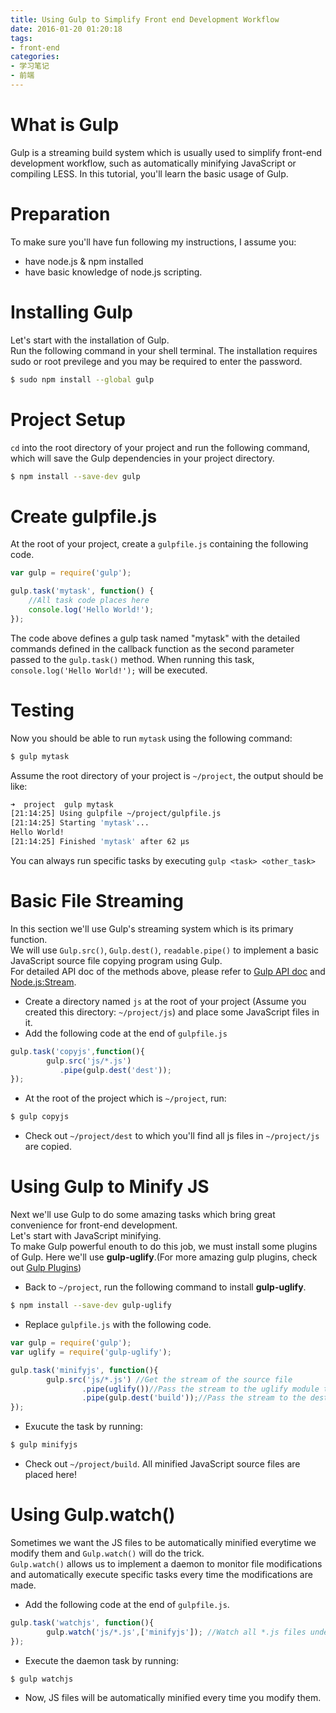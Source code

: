 ```yaml
---
title: Using Gulp to Simplify Front end Development Workflow
date: 2016-01-20 01:20:18
tags:
- front-end
categories:
- 学习笔记
- 前端
---
```


# What is Gulp
Gulp is a streaming build system which is usually used to simplify front-end development workflow, such as automatically minifying JavaScript or compiling LESS. In this tutorial, you'll learn the basic usage of Gulp.

# Preparation
To make sure you'll have fun following my instructions, I assume you:

* have node.js & npm installed
* have basic knowledge of node.js scripting.

# Installing Gulp
Let's start with the installation of Gulp.  
Run the following command in your shell terminal. The installation requires sudo or root previlege and you may be required to enter the password.  
``` bash
$ sudo npm install --global gulp
```

# Project Setup
`cd` into the root directory of your project and run the following command, which will save the Gulp dependencies in your project directory.
``` bash
$ npm install --save-dev gulp
```

# Create gulpfile.js
At the root of your project, create a `gulpfile.js` containing the following code.

``` javascript
var gulp = require('gulp');

gulp.task('mytask', function() {  
 	//All task code places here  
	console.log('Hello World!');  
});
```

The code above defines a gulp task named "mytask" with the detailed commands defined in the callback function as the second parameter passed to the `gulp.task()` method. When running this task, `console.log('Hello World!');` will be executed.

# Testing
Now you should be able to run `mytask` using the following command:  
``` bash
$ gulp mytask
```
Assume the root directory of your project is `~/project`, the output should be like:
``` bash
➜  project  gulp mytask
[21:14:25] Using gulpfile ~/project/gulpfile.js
[21:14:25] Starting 'mytask'...
Hello World!
[21:14:25] Finished 'mytask' after 62 μs
```
You can always run specific tasks by executing `gulp <task> <other_task>`

# Basic File Streaming
In this section we'll use Gulp's streaming system which is its primary function.  
We will use `Gulp.src()`, `Gulp.dest()`, `readable.pipe()` to implement a basic JavaScript source file copying program using Gulp.  
For detailed API doc of the methods above, please refer to [Gulp API doc](https://github.com/gulpjs/gulp/blob/master/docs/API.md) and [Node.js:Stream](https://nodejs.org/api/stream.html#stream_readable_pipe_destination_options).  

* Create a directory named `js` at the root of your project (Assume you created this directory: `~/project/js`) and place some JavaScript files in it.  
* Add the following code at the end of `gulpfile.js`  
``` javascript
gulp.task('copyjs',function(){
        gulp.src('js/*.js')
           .pipe(gulp.dest('dest'));
});
```
* At the root of the project which is `~/project`, run:
``` bash
$ gulp copyjs
```
* Check out `~/project/dest` to which you'll find all js files in `~/project/js` are copied.

# Using Gulp to Minify JS
Next we'll use Gulp to do some amazing tasks which bring great convenience for front-end development.  
Let's start with JavaScript minifying.   
To make Gulp powerful enouth to do this job, we must install some plugins of Gulp. Here we'll use **gulp-uglify**.(For more amazing gulp plugins, check out [Gulp Plugins](http://gulpjs.com/plugins/))  

* Back to `~/project`, run the following command to install **gulp-uglify**.
``` bash
$ npm install --save-dev gulp-uglify
```
* Replace `gulpfile.js` with the following code.
``` javascript
var gulp = require('gulp');
var uglify = require('gulp-uglify');

gulp.task('minifyjs', function(){
        gulp.src('js/*.js')	//Get the stream of the source file
                .pipe(uglify())//Pass the stream to the uglify module to minify all JS files.
                .pipe(gulp.dest('build'));//Pass the stream to the destination directory which is ~/project/build
});
```
* Exucute the task by running:
``` bash
$ gulp minifyjs
```
* Check out `~/project/build`. All minified JavaScript source files are placed here!

# Using Gulp.watch()
Sometimes we want the JS files to be automatically minified everytime we modify them and `Gulp.watch()` will do the trick.  
`Gulp.watch()` allows us to implement a daemon to monitor file modifications and automatically execute specific tasks every time the modifications are made.  

* Add the following code at the end of `gulpfile.js`.
``` javascript
gulp.task('watchjs', function(){
        gulp.watch('js/*.js',['minifyjs']);	//Watch all *.js files under ~/project/js directory and run task "minifyjs" when files are modified
});
```
* Execute the daemon task by running:
``` bash
$ gulp watchjs
```
* Now, JS files will be automatically minified every time you modify them.
